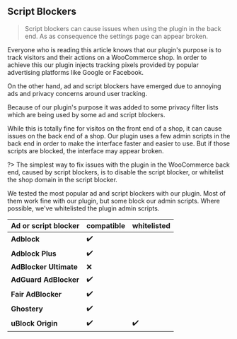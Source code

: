 ## Script Blockers

> Script blockers can cause issues when using the plugin in the back end. As as consequence the settings page can appear broken.

Everyone who is reading this article knows that our plugin's purpose is to track visitors and their actions on a WooCommerce shop. In order to achieve this our plugin injects tracking pixels provided by popular advertising platforms like Google or Facebook. 

On the other hand, ad and script blockers have emerged due to annoying ads and privacy concerns around user tracking.

Because of our plugin's purpose it was added to some privacy filter lists which are being used by some ad and script blockers. 

While this is totally fine for visitos on the front end of a shop, it can cause issues on the back end of a shop. Our plugin uses a few admin scripts in the back end in order to make the interface faster and easier to use. But if those scripts are blocked, the interface may appear broken. 

?> The simplest way to fix issues with the plugin in the WooCommerce back end, caused by script blockers, is to disable the script blocker, or whitelist the shop domain in the script blocker. 

We tested the most popular ad and script blockers with our plugin. Most of them work fine with our plugin, but some block our admin scripts. Where possible, we've whitelisted the plugin admin scripts. 

Ad or script blocker      | compatible  | whitelisted
---                       | ---         | ---
**Adblock**               | ✔️           | 
**Adblock Plus**          | ✔️           | 
**AdBlocker Ultimate**    | ❌          | 
**AdGuard AdBlocker**     | ✔️           | 
**Fair AdBlocker**        | ✔️           | 
**Ghostery**              | ✔️           | 
**uBlock Origin**         | ✔️           | ✔️



